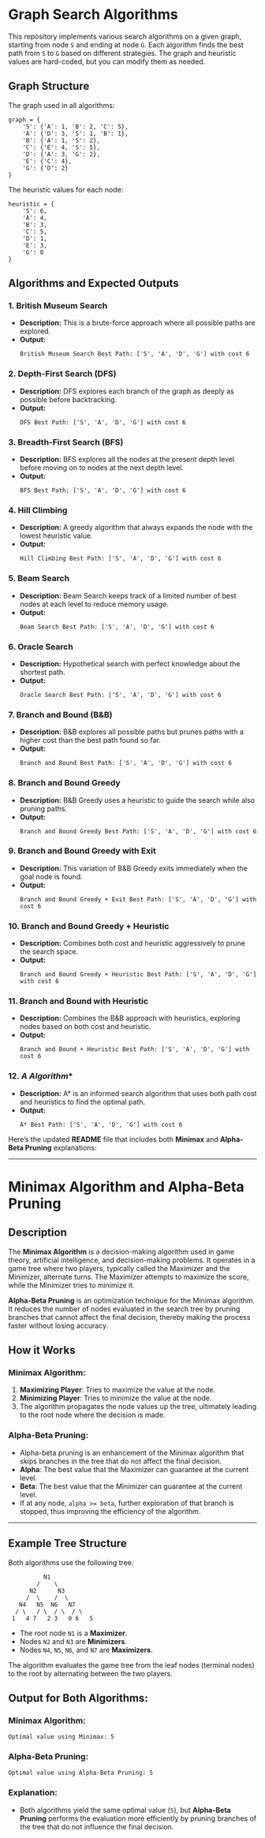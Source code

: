 
# Graph Search Algorithms

This repository implements various search algorithms on a given graph, starting from node `S` and ending at node `G`. Each algorithm finds the best path from `S` to `G` based on different strategies. The graph and heuristic values are hard-coded, but you can modify them as needed.

## Graph Structure

The graph used in all algorithms:

```
graph = {
    'S': {'A': 1, 'B': 2, 'C': 5},
    'A': {'D': 3, 'S': 1, 'B': 1},
    'B': {'A': 1, 'S': 2},
    'C': {'E': 4, 'S': 5},
    'D': {'A': 3, 'G': 2},
    'E': {'C': 4},
    'G': {'D': 2}
}
```

The heuristic values for each node:

```
heuristic = {
    'S': 6,
    'A': 4,
    'B': 3,
    'C': 5,
    'D': 1,
    'E': 3,
    'G': 0
}
```

## Algorithms and Expected Outputs

### 1. **British Museum Search**
- **Description:** This is a brute-force approach where all possible paths are explored.
- **Output:**
  ```
  British Museum Search Best Path: ['S', 'A', 'D', 'G'] with cost 6
  ```

### 2. **Depth-First Search (DFS)**
- **Description:** DFS explores each branch of the graph as deeply as possible before backtracking.
- **Output:**
  ```
  DFS Best Path: ['S', 'A', 'D', 'G'] with cost 6
  ```

### 3. **Breadth-First Search (BFS)**
- **Description:** BFS explores all the nodes at the present depth level before moving on to nodes at the next depth level.
- **Output:**
  ```
  BFS Best Path: ['S', 'A', 'D', 'G'] with cost 6
  ```

### 4. **Hill Climbing**
- **Description:** A greedy algorithm that always expands the node with the lowest heuristic value.
- **Output:**
  ```
  Hill Climbing Best Path: ['S', 'A', 'D', 'G'] with cost 6
  ```

### 5. **Beam Search**
- **Description:** Beam Search keeps track of a limited number of best nodes at each level to reduce memory usage.
- **Output:**
  ```
  Beam Search Best Path: ['S', 'A', 'D', 'G'] with cost 6
  ```

### 6. **Oracle Search**
- **Description:** Hypothetical search with perfect knowledge about the shortest path.
- **Output:**
  ```
  Oracle Search Best Path: ['S', 'A', 'D', 'G'] with cost 6
  ```

### 7. **Branch and Bound (B&B)**
- **Description:** B&B explores all possible paths but prunes paths with a higher cost than the best path found so far.
- **Output:**
  ```
  Branch and Bound Best Path: ['S', 'A', 'D', 'G'] with cost 6
  ```

### 8. **Branch and Bound Greedy**
- **Description:** B&B Greedy uses a heuristic to guide the search while also pruning paths.
- **Output:**
  ```
  Branch and Bound Greedy Best Path: ['S', 'A', 'D', 'G'] with cost 6
  ```

### 9. **Branch and Bound Greedy with Exit**
- **Description:** This variation of B&B Greedy exits immediately when the goal node is found.
- **Output:**
  ```
  Branch and Bound Greedy + Exit Best Path: ['S', 'A', 'D', 'G'] with cost 6
  ```

### 10. **Branch and Bound Greedy + Heuristic**
- **Description:** Combines both cost and heuristic aggressively to prune the search space.
- **Output:**
  ```
  Branch and Bound Greedy + Heuristic Best Path: ['S', 'A', 'D', 'G'] with cost 6
  ```

### 11. **Branch and Bound with Heuristic**
- **Description:** Combines the B&B approach with heuristics, exploring nodes based on both cost and heuristic.
- **Output:**
  ```
  Branch and Bound + Heuristic Best Path: ['S', 'A', 'D', 'G'] with cost 6
  ```

### 12. **A* Algorithm**
- **Description:** A* is an informed search algorithm that uses both path cost and heuristics to find the optimal path.
- **Output:**
  ```
  A* Best Path: ['S', 'A', 'D', 'G'] with cost 6
  ```

Here’s the updated **README** file that includes both **Minimax** and **Alpha-Beta Pruning** explanations:

---

# Minimax Algorithm and Alpha-Beta Pruning 

## Description
The **Minimax Algorithm** is a decision-making algorithm used in game theory, artificial intelligence, and decision-making problems. It operates in a game tree where two players, typically called the Maximizer and the Minimizer, alternate turns. The Maximizer attempts to maximize the score, while the Minimizer tries to minimize it.

**Alpha-Beta Pruning** is an optimization technique for the Minimax algorithm. It reduces the number of nodes evaluated in the search tree by pruning branches that cannot affect the final decision, thereby making the process faster without losing accuracy.

## How it Works
### Minimax Algorithm:
1. **Maximizing Player**: Tries to maximize the value at the node.
2. **Minimizing Player**: Tries to minimize the value at the node.
3. The algorithm propagates the node values up the tree, ultimately leading to the root node where the decision is made.

### Alpha-Beta Pruning:
- Alpha-beta pruning is an enhancement of the Minimax algorithm that skips branches in the tree that do not affect the final decision. 
- **Alpha**: The best value that the Maximizer can guarantee at the current level.
- **Beta**: The best value that the Minimizer can guarantee at the current level.
- If at any node, `alpha >= beta`, further exploration of that branch is stopped, thus improving the efficiency of the algorithm.

---

## Example Tree Structure

Both algorithms use the following tree:

```
          N1
        /    \
      N2      N3
     /  \    /  \
   N4   N5  N6   N7
  / \   / \  / \  / \
 1   4 7   2 3   0 6   5
```

- The root node `N1` is a **Maximizer**.
- Nodes `N2` and `N3` are **Minimizers**.
- Nodes `N4`, `N5`, `N6`, and `N7` are **Maximizers**.

The algorithm evaluates the game tree from the leaf nodes (terminal nodes) to the root by alternating between the two players.


## Output for Both Algorithms:

### Minimax Algorithm:
```
Optimal value using Minimax: 5
```

### Alpha-Beta Pruning:
```
Optimal value using Alpha-Beta Pruning: 5
```

### Explanation:
- Both algorithms yield the same optimal value (`5`), but **Alpha-Beta Pruning** performs the evaluation more efficiently by pruning branches of the tree that do not influence the final decision.

